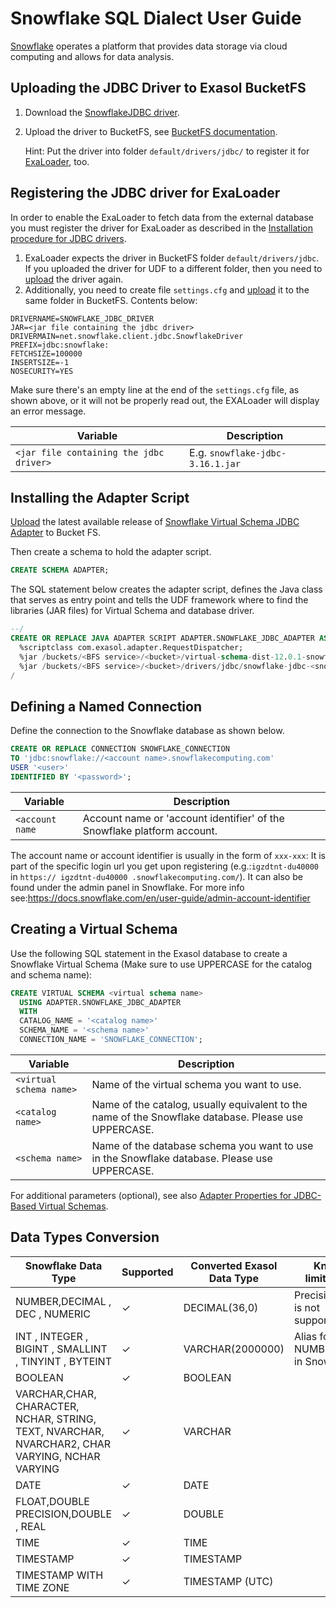 # Snowflake SQL Dialect User Guide

[Snowflake](https://www.snowflake.com/) operates a platform that provides data storage via cloud computing and allows for data analysis.

## Uploading the JDBC Driver to Exasol BucketFS

1. Download the [SnowflakeJDBC driver](https://docs.snowflake.com/en/developer-guide/jdbc/jdbc-download).

2. Upload the driver to BucketFS, see [BucketFS documentation](https://docs.exasol.com/db/latest/administration/on-premise/bucketfs/accessfiles.htm).

   Hint: Put the driver into folder `default/drivers/jdbc/` to register it for [ExaLoader](#registering-the-jdbc-driver-for-exaloader), too.

## Registering the JDBC driver for ExaLoader

In order to enable the ExaLoader to fetch data from the external database you must register the driver for ExaLoader as described in the [Installation procedure for JDBC drivers](https://github.com/exasol/docker-db/#installing-custom-jdbc-drivers).
1. ExaLoader expects the driver in BucketFS folder `default/drivers/jdbc`.<br />
   If you uploaded the driver for UDF to a different folder, then you need to [upload](#uploading-the-jdbc-driver-to-exasol-bucketfs) the driver again.
2. Additionally, you need to create file `settings.cfg` and [upload](#uploading-the-jdbc-driver-to-exasol-bucketfs) it to the same folder in BucketFS. Contents below:

```
DRIVERNAME=SNOWFLAKE_JDBC_DRIVER
JAR=<jar file containing the jdbc driver>
DRIVERMAIN=net.snowflake.client.jdbc.SnowflakeDriver
PREFIX=jdbc:snowflake:
FETCHSIZE=100000
INSERTSIZE=-1
NOSECURITY=YES

```
Make sure there's an empty line at the end of the `settings.cfg` file, as shown above, or it will not be properly read out, the EXALoader will display an error message.

| Variable                                | Description                      |
|-----------------------------------------|----------------------------------|
| `<jar file containing the jdbc driver>` | E.g. `snowflake-jdbc-3.16.1.jar` |

## Installing the Adapter Script

[Upload](https://docs.exasol.com/db/latest/administration/on-premise/bucketfs/accessfiles.htm) the latest available release of [Snowflake Virtual Schema JDBC Adapter](https://github.com/exasol/snowflake-virtual-schema/releases) to Bucket FS.

Then create a schema to hold the adapter script.

```sql
CREATE SCHEMA ADAPTER;
```

The SQL statement below creates the adapter script, defines the Java class that serves as entry point and tells the UDF framework where to find the libraries (JAR files) for Virtual Schema and database driver.

```sql
--/
CREATE OR REPLACE JAVA ADAPTER SCRIPT ADAPTER.SNOWFLAKE_JDBC_ADAPTER AS
  %scriptclass com.exasol.adapter.RequestDispatcher;
  %jar /buckets/<BFS service>/<bucket>/virtual-schema-dist-12.0.1-snowflake-0.1.3.jar;
  %jar /buckets/<BFS service>/<bucket>/drivers/jdbc/snowflake-jdbc-<snowflake-driver-version>.jar;
/
```

## Defining a Named Connection

Define the connection to the Snowflake database as shown below.

```sql
CREATE OR REPLACE CONNECTION SNOWFLAKE_CONNECTION
TO 'jdbc:snowflake://<account name>.snowflakecomputing.com'
USER '<user>'
IDENTIFIED BY '<password>';
```

| Variable        | Description                                                             |
|-----------------|-------------------------------------------------------------------------|
| `<account name` | Account name or 'account identifier' of the Snowflake platform account. |

The account name or account identifier is usually in the form of `xxx-xxx`: 
It is part of the specific login url you get upon registering (e.g.:`igzdtnt-du40000` in `https:// igzdtnt-du40000 .snowflakecomputing.com/`). 
It can also be found under the admin panel in Snowflake. 
For more info see:https://docs.snowflake.com/en/user-guide/admin-account-identifier

## Creating a Virtual Schema

Use the following SQL statement in the Exasol database to create a Snowflake Virtual Schema 
(Make sure to use UPPERCASE for the catalog and schema name):

```sql
CREATE VIRTUAL SCHEMA <virtual schema name>
  USING ADAPTER.SNOWFLAKE_JDBC_ADAPTER
  WITH
  CATALOG_NAME = '<catalog name>'
  SCHEMA_NAME = '<schema name>'
  CONNECTION_NAME = 'SNOWFLAKE_CONNECTION';
```

| Variable                | Description                                                                                          |
|-------------------------|------------------------------------------------------------------------------------------------------|
| `<virtual schema name>` | Name of the virtual schema you want to use.                                                          |
| `<catalog name>`        | Name of the catalog, usually equivalent to the name of the Snowflake database. Please use UPPERCASE. |
| `<schema name>`         | Name of the database schema you want to use in the Snowflake database. Please use UPPERCASE.         |


For additional parameters (optional), see also [Adapter Properties for JDBC-Based Virtual Schemas](https://github.com/exasol/virtual-schema-common-jdbc#adapter-properties-for-jdbc-based-virtual-schemas).

## Data Types Conversion

| Snowflake Data Type                                                                            | Supported | Converted Exasol Data Type | Known limitations                   |
|------------------------------------------------------------------------------------------------|-----------|----------------------------|-------------------------------------|
| NUMBER,DECIMAL , DEC , NUMERIC                                                                 | ✓         | DECIMAL(36,0)              | Precision > 36 is not supported.    |
| INT , INTEGER , BIGINT , SMALLINT , TINYINT , BYTEINT                                          | ✓         | VARCHAR(2000000)           | Alias for NUMBER(38,0) in Snowflake |
| BOOLEAN                                                                                        | ✓         | BOOLEAN                    |                                     |
| VARCHAR,CHAR, CHARACTER, NCHAR, STRING, TEXT, NVARCHAR, NVARCHAR2, CHAR VARYING, NCHAR VARYING | ✓         | VARCHAR                    |                                     |
| DATE                                                                                           | ✓         | DATE                       |                                     |
| FLOAT,DOUBLE PRECISION,DOUBLE , REAL                                                           | ✓         | DOUBLE                     |                                     |
| TIME                                                                                           | ✓         | TIME                       |                                     |
| TIMESTAMP                                                                                      | ✓         | TIMESTAMP                  |                                     |
| TIMESTAMP WITH TIME ZONE                                                                       | ✓         | TIMESTAMP (UTC)            |                                     |

